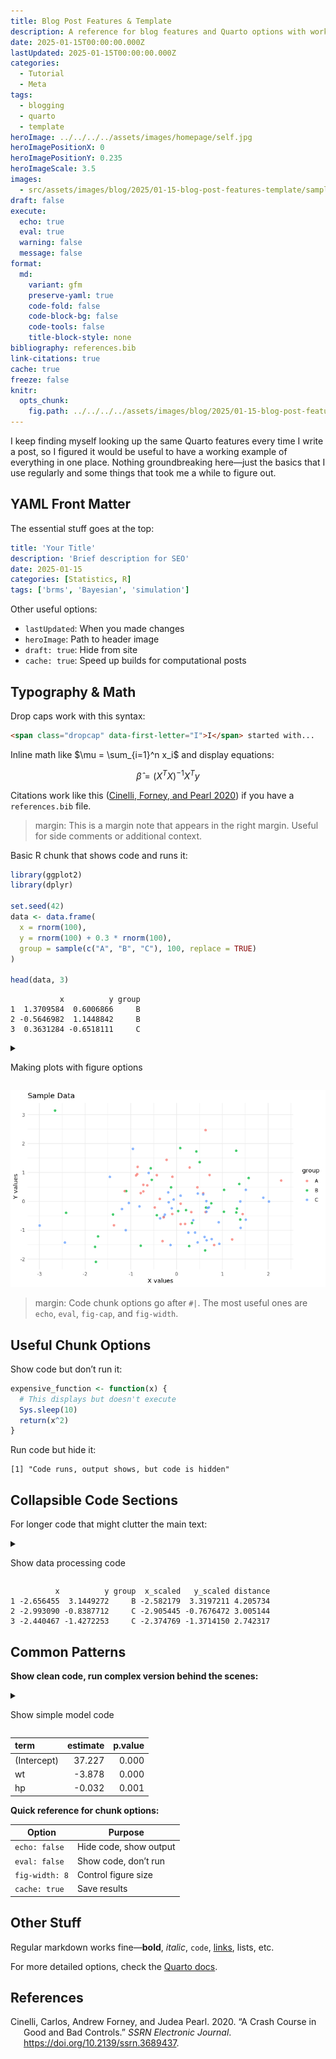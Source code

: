 ```yaml
---
title: Blog Post Features & Template
description: A reference for blog features and Quarto options with working examples.
date: 2025-01-15T00:00:00.000Z
lastUpdated: 2025-01-15T00:00:00.000Z
categories:
  - Tutorial
  - Meta
tags:
  - blogging
  - quarto
  - template
heroImage: ../../../../assets/images/homepage/self.jpg
heroImagePositionX: 0
heroImagePositionY: 0.235
heroImageScale: 3.5
images:
  - src/assets/images/blog/2025/01-15-blog-post-features-template/sample-plot-1.png
draft: false
execute:
  echo: true
  eval: true
  warning: false
  message: false
format:
  md:
    variant: gfm
    preserve-yaml: true
    code-fold: false
    code-block-bg: false
    code-tools: false
    title-block-style: none
bibliography: references.bib
link-citations: true
cache: true
freeze: false
knitr:
  opts_chunk:
    fig.path: ../../../../assets/images/blog/2025/01-15-blog-post-features-template/
---
```


<span class="dropcap dropcap--ornate dropcap--serious" data-first-letter="I" aria-hidden="true">I</span> keep finding myself looking up the same Quarto features every time I write a post, so I figured it would be useful to have a working example of everything in one place. Nothing groundbreaking here—just the basics that I use regularly and some things that took me a while to figure out.

## YAML Front Matter

The essential stuff goes at the top:

```yaml
title: 'Your Title'
description: 'Brief description for SEO'
date: 2025-01-15
categories: [Statistics, R]
tags: ['brms', 'Bayesian', 'simulation']
```

Other useful options:

- `lastUpdated`: When you made changes
- `heroImage`: Path to header image
- `draft: true`: Hide from site
- `cache: true`: Speed up builds for computational posts

## Typography & Math

Drop caps work with this syntax:

```html
<span class="dropcap" data-first-letter="I">I</span> started with...
```

Inline math like $\mu = \sum_{i=1}^n x_i$ and display equations:

$$
\hat{\beta} = (X^TX)^{-1}X^Ty
$$

Citations work like this ([Cinelli, Forney, and Pearl 2020](#ref-cinelliCrashCourseGood2020)) if you have a `references.bib` file.

> margin: This is a margin note that appears in the right margin. Useful for side comments or additional context.

Basic R chunk that shows code and runs it:

```r
library(ggplot2)
library(dplyr)

set.seed(42)
data <- data.frame(
  x = rnorm(100),
  y = rnorm(100) + 0.3 * rnorm(100),
  group = sample(c("A", "B", "C"), 100, replace = TRUE)
)

head(data, 3)
```

               x          y group
    1  1.3709584  0.6006866     B
    2 -0.5646982  1.1448842     B
    3  0.3631284 -0.6518111     C

<details class="code-collapse">

<summary>

Making plots with figure options

</summary>

```r
ggplot(data, aes(x = x, y = y, color = group)) +
  geom_point(alpha = 0.7) +
  theme_minimal() +
  labs(title = "Sample Data", x = "X values", y = "Y values")
```

</details>

![Simple scatter plot example](../../../../assets/images/blog/2025/01-15-blog-post-features-template/sample-plot-1.png)

> margin: Code chunk options go after `#|`. The most useful ones are `echo`, `eval`, `fig-cap`, and `fig-width`.

## Useful Chunk Options

Show code but don’t run it:

```r
expensive_function <- function(x) {
  # This displays but doesn't execute
  Sys.sleep(10)
  return(x^2)
}
```

Run code but hide it:

    [1] "Code runs, output shows, but code is hidden"

## Collapsible Code Sections

For longer code that might clutter the main text:

<details class="code-collapse">

<summary>

Show data processing code

</summary>

```r
# Simulate some messier data processing
processed_data <- data %>%
  filter(!is.na(x), !is.na(y)) %>%
  mutate(
    x_scaled = scale(x)[,1],
    y_scaled = scale(y)[,1],
    distance = sqrt(x_scaled^2 + y_scaled^2)
  ) %>%
  arrange(desc(distance))

head(processed_data, 3)
```

</details>

              x          y group  x_scaled   y_scaled distance
    1 -2.656455  3.1449272     B -2.582179  3.3197211 4.205734
    2 -2.993090 -0.8387712     C -2.905445 -0.7676472 3.005144
    3 -2.440467 -1.4272253     C -2.374769 -1.3714150 2.742317

## Common Patterns

**Show clean code, run complex version behind the scenes:**

<details class="code-collapse">

<summary>

Show simple model code

</summary>

```r
# What readers see
model <- lm(mpg ~ wt + hp, data = mtcars)
summary(model)
```

</details>

| term        | estimate | p.value |
| :---------- | -------: | ------: |
| (Intercept) |   37.227 |   0.000 |
| wt          |   -3.878 |   0.000 |
| hp          |   -0.032 |   0.001 |

**Quick reference for chunk options:**

| Option         | Purpose                |
| -------------- | ---------------------- |
| `echo: false`  | Hide code, show output |
| `eval: false`  | Show code, don’t run   |
| `fig-width: 8` | Control figure size    |
| `cache: true`  | Save results           |

## Other Stuff

Regular markdown works fine—**bold**, _italic_, `code`, [links](https://quarto.org/), lists, etc.

For more detailed options, check the [Quarto docs](https://quarto.org/docs/reference/).

## References

<div id="refs" class="references csl-bib-body hanging-indent" entry-spacing="0">

<div id="ref-cinelliCrashCourseGood2020" class="csl-entry">

Cinelli, Carlos, Andrew Forney, and Judea Pearl. 2020. “A Crash Course in Good and Bad Controls.” _SSRN Electronic Journal_. <https://doi.org/10.2139/ssrn.3689437>.

</div>

</div>

